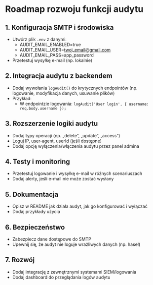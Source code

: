 # Roadmap rozwoju funkcji audytu

## 1. Konfiguracja SMTP i środowiska
- Utwórz plik `.env` z danymi:
  - AUDIT_EMAIL_ENABLED=true
  - AUDIT_EMAIL_USER=twoj_email@gmail.com
  - AUDIT_EMAIL_PASS=app_password
- Przetestuj wysyłkę e-mail (np. lokalnie)

## 2. Integracja audytu z backendem
- Dodaj wywołania `logAudit()` do krytycznych endpointów (np. logowanie, modyfikacja danych, usuwanie plików)
- Przykład:
  - W endpointzie logowania: `logAudit('User login', { username: req.body.username });`

## 3. Rozszerzenie logiki audytu
- Dodaj typy operacji (np. „delete”, „update”, „access”)
- Loguj IP, user-agent, userId (jeśli dostępne)
- Dodaj opcję wyłączenia/włączenia audytu przez panel admina

## 4. Testy i monitoring
- Przetestuj logowanie i wysyłkę e-mail w różnych scenariuszach
- Dodaj alerty, jeśli e-mail nie może zostać wysłany

## 5. Dokumentacja
- Opisz w README jak działa audyt, jak go konfigurować i wyłączać
- Dodaj przykłady użycia

## 6. Bezpieczeństwo
- Zabezpiecz dane dostępowe do SMTP
- Upewnij się, że audyt nie loguje wrażliwych danych (np. haseł)

## 7. Rozwój
- Dodaj integrację z zewnętrznymi systemami SIEM/logowania
- Dodaj dashboard do przeglądania logów audytu
